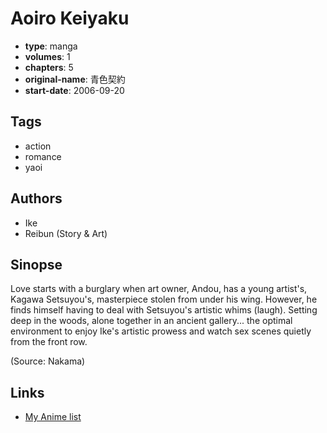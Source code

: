 # Aoiro Keiyaku

-   **type**: manga
-   **volumes**: 1
-   **chapters**: 5
-   **original-name**: 青色契約
-   **start-date**: 2006-09-20

## Tags

-   action
-   romance
-   yaoi

## Authors

-   Ike
-   Reibun (Story & Art)

## Sinopse

Love starts with a burglary when art owner, Andou, has a young artist's, Kagawa Setsuyou's, masterpiece stolen from under his wing. However, he finds himself having to deal with Setsuyou's artistic whims (laugh). Setting deep in the woods, alone together in an ancient gallery... the optimal environment to enjoy Ike's artistic prowess and watch sex scenes quietly from the front row.

(Source: Nakama)

## Links

-   [My Anime list](https://myanimelist.net/manga/1686/Aoiro_Keiyaku)
